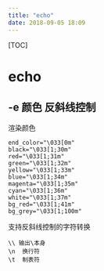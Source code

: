 ```yaml
---
title: "echo"
date: 2018-09-05 18:09
---
```



[TOC]


# echo



## -e 颜色 反斜线控制

渲染颜色

```
end_color="\033[0m"
black="\033[1;30m"
red="\033[1;31m"
green="\033[1;32m"
yellow="\033[1;33m"
blue="\033[1;34m"
magenta="\033[1;35m"
cyan="\033[1;36m"
white="\033[1;37m"
bg_red="\033[1;41m"
bg_grey="\033[1;100m"
```



支持反斜线控制的字符转换

```
\\ 输出\本身
\n	换行符
\t	制表符
```

